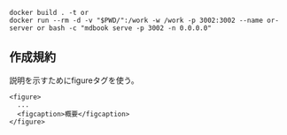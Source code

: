 ```shell
docker build . -t or
docker run --rm -d -v "$PWD/":/work -w /work -p 3002:3002 --name or-server or bash -c "mdbook serve -p 3002 -n 0.0.0.0"
```

## 作成規約

説明を示すためにfigureタグを使う。

```
<figure>
  ...
  <figcaption>概要</figcaption>
</figure>
```

